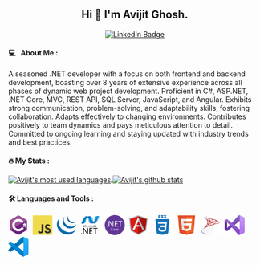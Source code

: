 <div id="header" align="center">
  <h2> Hi 👋 I'm Avijit Ghosh.</h2>
  <div id="badges">
    <a href="https://www.linkedin.com/in/avijitghosh11">
      <img src="https://img.shields.io/badge/LinkedIn-blue?style=for-the-badge&logo=linkedin&logoColor=white" alt="LinkedIn Badge"/>
    </a>
  </div>
</div>

#### 💻 &nbsp; About Me :
A seasoned .NET developer with a focus on both frontend and backend development, boasting over 8 years of extensive experience across all phases of dynamic web project development. Proficient in C#, ASP.NET, .NET Core, MVC, REST API, SQL Server, JavaScript, and Angular. Exhibits strong communication, problem-solving, and adaptability skills, fostering collaboration. Adapts effectively to changing environments. Contributes positively to team dynamics and pays meticulous attention to detail. Committed to ongoing learning and staying updated with industry trends and best practices.

#### :fire: My Stats :


<a href="https://github.com/avijitghosh11">
  <img align="center" src="https://github-readme-stats.vercel.app/api/top-langs/?username=avijitghosh11&theme=light&count_private=true&layout=compact" width="205" alt="Avijit's most used languages" />
</a>
<a href="https://github.com/avijitghosh11">
 <img align="center" src="https://github-readme-stats.vercel.app/api?username=avijitghosh11&show_icons=true&theme=light&line_height=27&include_all_commits=true&count_private=true&hide=issues,prs,contribs" width="350" alt="Avijit's github stats"/>
</a>

#### :hammer_and_wrench: Languages and Tools :
<div>
  <img src="https://github.com/devicons/devicon/blob/master/icons/csharp/csharp-original.svg" title="csharp" alt="csharp" width="40" height="40"/>&nbsp;
  <img src="https://github.com/devicons/devicon/blob/master/icons/javascript/javascript-original.svg" title="JavaScript" alt="JavaScript" width="40" height="40"/>&nbsp;
  <img src="https://github.com/devicons/devicon/blob/master/icons/jquery/jquery-original.svg" title="jquery" alt="jquery" width="40" height="40"/>&nbsp;
  <img src="https://github.com/devicons/devicon/blob/master/icons/dot-net/dot-net-original-wordmark.svg" title="dotnet" alt="dotnet" width="40" height="40"/>&nbsp;
  <img src="https://github.com/devicons/devicon/blob/master/icons/dotnetcore/dotnetcore-original.svg" title="dotnetcore" alt="dotnetcore" width="40" height="40"/>&nbsp;
  <img src="https://github.com/devicons/devicon/blob/master/icons/angularjs/angularjs-original.svg" title="Angular" alt="Angular" width="40" height="40"/>&nbsp;
  <img src="https://github.com/devicons/devicon/blob/master/icons/css3/css3-plain-wordmark.svg"  title="css" alt="css" width="40" height="40"/>&nbsp;
  <img src="https://github.com/devicons/devicon/blob/master/icons/html5/html5-original.svg" title="html" alt="html" width="40" height="40"/>&nbsp;
  <img src="https://github.com/devicons/devicon/blob/master/icons/microsoftsqlserver/microsoftsqlserver-original.svg" title="microsoftsqlserver" alt="microsoftsqlserver" width="40" height="40"/>&nbsp;  
  <img src="https://github.com/devicons/devicon/blob/master/icons/visualstudio/visualstudio-original.svg" title="visualstudio" alt="visualstudio" width="40" height="40"/>&nbsp;
  <img src="https://github.com/devicons/devicon/blob/master/icons/vscode/vscode-original.svg" title="vscode" alt="vscode" width="40" height="40"/>&nbsp;
</div>
